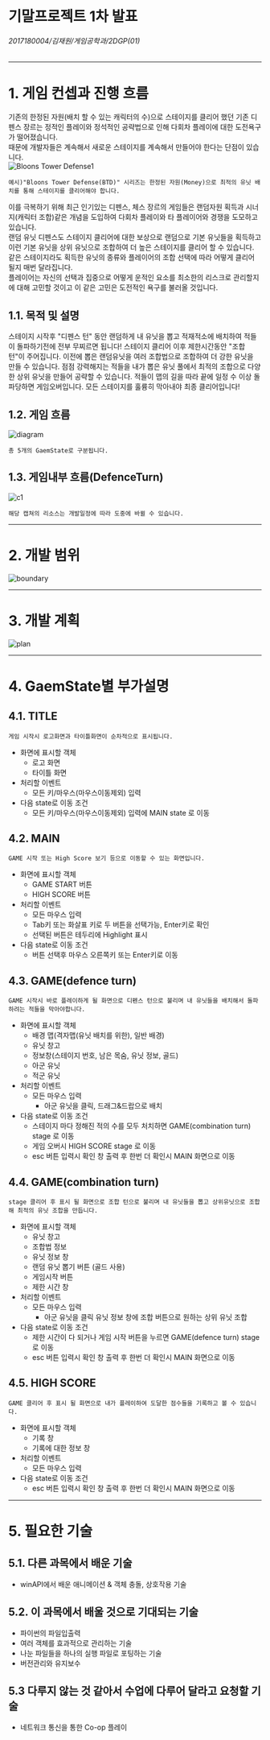 기말프로젝트 1차 발표
============
###### 2017180004/김재원/게임공학과/2DGP(01)
---------------------------------------

# 1. 게임 컨셉과 진행 흐름
기존의 한정된 자원(배치 할 수 있는 캐릭터의 수)으로 스테이지를 클리어 했던 기존 디펜스 장르는 정적인 플레이와 정석적인 공략법으로 인해 다회차 플레이에 대한 도전욕구가 떨어졌습니다.   
때문에 개발자들은 계속해서 새로운 스테이지를 계속해서 만들어야 한다는 단점이 있습니다.    
![Bloons Tower Defense1](/TermProject/path/BTD1.jpg)
```
예시)"Bloons Tower Defense(BTD)" 시리즈는 한정된 자원(Money)으로 최적의 유닛 배치를 통해 스테이지를 클리어해야 합니다.
```
이를 극복하기 위해 최근 인기있는 디펜스, 체스 장르의 게임들은 랜덤자원 획득과 시너지(캐릭터 조합)같은 개념을 도입하여 다회차 플레이와 타 플레이어와 경쟁을 도모하고 있습니다.   
랜덤 유닛 디펜스도 스테이지 클리어에 대한 보상으로 랜덤으로 기본 유닛들을 획득하고 이런 기본 유닛을 상위 유닛으로 조합하여 더 높은 스테이지를 클리어 할 수 있습니다.   
같은 스테이지라도 획득한 유닛의 종류와 플레이어의 조합 선택에 따라 어떻게 클리어 될지 매번 달라집니다.   
플레이어는 자신의 선택과 집중으로 어떻게 운적인 요소를 최소한의 리스크로 관리할지에 대해 고민할 것이고 이 같은 고민은 도전적인 욕구를 불러올 것입니다.

## 1.1. 목적 및 설명
스테이지 시작후 "디펜스 턴" 동안 랜덤하게 내 유닛을 뽑고 적재적소에 배치하여 적들이 돌파하기전에 전부 무찌르면 됩니다!
스테이지 클리어 이후 제한시간동안 "조합 턴"이 주어집니다.
이전에 뽑은 랜덤유닛을 여러 조합법으로 조합하여 더 강한 유닛을 만들 수 있습니다.
점점 강력해지는 적들을 내가 뽑은 유닛 풀에서 최적의 조합으로 다양한 상위 유닛을 만들어 공략할 수 있습니다.
적들이 맵의 길을 따라 끝에 일정 수 이상 돌파당하면 게임오버입니다.
모든 스테이지를 훌륭히 막아내야 최종 클리어입니다!

## 1.2. 게임 흐름
![diagram](/TermProject/path/Diagram.png)
```
총 5개의 GaemState로 구분됩니다.
```
## 1.3. 게임내부 흐름(DefenceTurn) 
![c1](/TermProject/path/c1.PNG)
```
해당 캡쳐의 리소스는 개발일정에 따라 도중에 바뀔 수 있습니다.
```
---------------------------------------

# 2. 개발 범위
![boundary](/TermProject/path/boundary.PNG)

---------------------------------------

# 3. 개발 계획
![plan](/TermProject/path/plan.PNG)

---------------------------------------

# 4. GaemState별 부가설명
## 4.1. TITLE
```
게임 시작시 로고화면과 타이틀화면이 순차적으로 표시됩니다.
```
* 화면에 표시할 객체
  * 로고 화면
  * 타이틀 화면
* 처리할 이벤트
  * 모든 키/마우스(마우스이동제외) 입력
* 다음 state로 이동 조건
  * 모든 키/마우스(마우스이동제외) 입력에 MAIN state 로 이동

## 4.2. MAIN
```
GAME 시작 또는 High Score 보기 등으로 이동할 수 있는 화면입니다.
```
* 화면에 표시할 객체
  * GAME START 버튼
  * HIGH SCORE 버튼
* 처리할 이벤트
  * 모든 마우스 입력
  * Tab키 또는 화살표 키로 두 버튼을 선택가능, Enter키로 확인
  * 선택된 버튼은 테두리에 Highlight 표시
* 다음 state로 이동 조건
  * 버튼 선택후 마우스 오른쪽키 또는 Enter키로 이동
  
## 4.3. GAME(defence turn)
```
GAME 시작시 바로 플레이하게 될 화면으로 디펜스 턴으로 불리며 내 유닛들을 배치해서 돌파하려는 적들을 막아야합니다.
```
* 화면에 표시할 객체
  * 배경 맵(격자맵(유닛 배치를 위한), 일반 배경)
  * 유닛 창고
  * 정보창(스테이지 번호, 남은 목숨, 유닛 정보, 골드)
  * 아군 유닛
  * 적군 유닛
* 처리할 이벤트
  * 모든 마우스 입력
    * 아군 유닛을 클릭, 드래그&드랍으로 배치
* 다음 state로 이동 조건
  * 스테이지 마다 정해진 적의 수를 모두 처치하면 GAME(combination turn) stage 로 이동
  * 게임 오버시 HIGH SCORE stage 로 이동
  * esc 버튼 입력시 확인 창 출력 후 한번 더 확인시 MAIN 화면으로 이동
  
## 4.4. GAME(combination turn)
```
stage 클리어 후 표시 될 화면으로 조합 턴으로 불리며 내 유닛들을 뽑고 상위유닛으로 조합해 최적의 유닛 조합을 만듭니다.
```
* 화면에 표시할 객체
  * 유닛 창고
  * 조합법 정보
  * 유닛 정보 창
  * 랜덤 유닛 뽑기 버튼 (골드 사용)
  * 게임시작 버튼
  * 제한 시간 창
* 처리할 이벤트
  * 모든 마우스 입력
    * 아군 유닛을 클릭 유닛 정보 창에 조합 버튼으로 원하는 상위 유닛 조합
* 다음 state로 이동 조건
  * 제한 시간이 다 되거나 게임 시작 버튼을 누르면 GAME(defence turn) stage 로 이동
  * esc 버튼 입력시 확인 창 출력 후 한번 더 확인시 MAIN 화면으로 이동
  
## 4.5. HIGH SCORE
```
GAME 클리어 후 표시 될 화면으로 내가 플레이하여 도달한 점수들을 기록하고 볼 수 있습니다.
```
* 화면에 표시할 객체
  * 기록 창
  * 기록에 대한 정보 창
* 처리할 이벤트
  * 모든 마우스 입력
* 다음 state로 이동 조건
  * esc 버튼 입력시 확인 창 출력 후 한번 더 확인시 MAIN 화면으로 이동
  
---------------------------------------

# 5. 필요한 기술
## 5.1. 다른 과목에서 배운 기술
 * winAPI에서 배운 애니메이션 & 객체 충돌, 상호작용 기술
 
## 5.2. 이 과목에서 배울 것으로 기대되는 기술
 * 파이썬의 파일입출력
 * 여러 객체를 효과적으로 관리하는 기술
 * 나눈 파일들을 하나의 실행 파일로 포팅하는 기술
 * 버전관리와 유지보수
 
## 5.3 다루지 않는 것 같아서 수업에 다루어 달라고 요청할 기술
 * 네트워크 통신을 통한 Co-op 플레이
